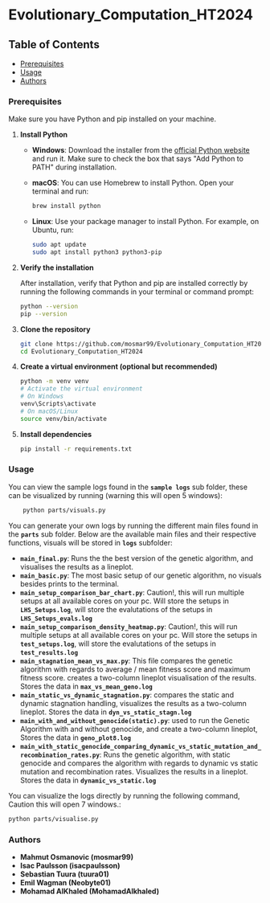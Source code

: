 # Evolutionary_Computation_HT2024

## Table of Contents

- [Prerequisites](#Prerequisites)
- [Usage](#Usage)
- [Authors](#Authors)



### Prerequisites

Make sure you have Python and pip installed on your machine.

1.  **Install Python**
    
    *   **Windows**: Download the installer from the [official Python website](https://www.python.org/downloads/windows/) and run it. Make sure to check the box that says "Add Python to PATH" during installation.
    *   **macOS**: You can use Homebrew to install Python. Open your terminal and run:
        
        ```bash
        brew install python
        ```
    *   **Linux**: Use your package manager to install Python. For example, on Ubuntu, run:
        
        ```bash
        sudo apt update
        sudo apt install python3 python3-pip
        ```
        
2.  **Verify the installation**
    
    After installation, verify that Python and pip are installed correctly by running the following commands in your terminal or command prompt:
    
    ```bash
    python --version
    pip --version
    ```
    
3.  **Clone the repository**
    
    ```bash
    git clone https://github.com/mosmar99/Evolutionary_Computation_HT2024.git
    cd Evolutionary_Computation_HT2024
    ```

4.  **Create a virtual environment (optional but recommended)**
    
    ```bash
    python -m venv venv
    # Activate the virtual environment
    # On Windows
    venv\Scripts\activate
    # On macOS/Linux
    source venv/bin/activate
    ```
    
5.  **Install dependencies**
    
    ```bash
    pip install -r requirements.txt
    ```

### Usage
You can view the sample logs found in the **`sample logs`** sub folder, these can be visualized by running (warning this will open 5 windows):
```bash
    python parts/visuals.py
```
You can generate your own logs by running the different main files found in the **`parts`** sub folder. Below are the available main files and their respective functions, visuals will be stored in **`logs`** subfolder:

- **`main_final.py`**: Runs the the best version of the genetic algorithm, and visualises the results as a lineplot.
- **`main_basic.py`**: The most basic setup of our genetic algorithm, no visuals besides prints to the terminal.
- **`main_setup_comparison_bar_chart.py`**: Caution!, this will run multiple setups at all available cores on your pc. Will store the setups in **`LHS_Setups.log`**, will store the evalutations of the setups in **`LHS_Setups_evals.log`**
- **`main_setup_comparison_density_heatmap.py`**: Caution!, this will run multiple setups at all available cores on your pc. Will store the setups in **`test_setups.log`**, will store the evalutations of the setups in **`test_results.log`**
- **`main_stagnation_mean_vs_max.py`**: This file compares the genetic algorithm with regards to average / mean fitness score and maximum fitness score. creates a two-column lineplot visualisation of the results. Stores the data in **`max_vs_mean_geno.log`**
- **`main_static_vs_dynamic_stagnation.py`**: compares the static and dynamic stagnation handling, visualizes the results as a two-column lineplot. Stores the data in **`dyn_vs_static_stagn.log`**
- **`main_with_and_without_genocide(static).py`**: used to run the Genetic Algorithm with and without genocide, and create a two-column lineplot, Stores the data in **`geno_plot8.log`**
- **`main_with_static_genocide_comparing_dynamic_vs_static_mutation_and_recombination_rates.py`**: Runs the genetic algorithm, with static genocide and compares the algorithm with regards to dynamic vs static mutation and recombination rates. Visualizes the results in a lineplot. Stores the data in  **`dynamic_vs_static.log`**


You can visualize the logs directly by running the following command, Caution this will open 7 windows.:

```bash
python parts/visualise.py
```
### Authors

- **Mahmut Osmanovic (mosmar99)**
- **Isac Paulsson (isacpaulsson)**
- **Sebastian Tuura (tuura01)**
- **Emil Wagman (Neobyte01)**
- **Mohamad AlKhaled (MohamadAlkhaled)**